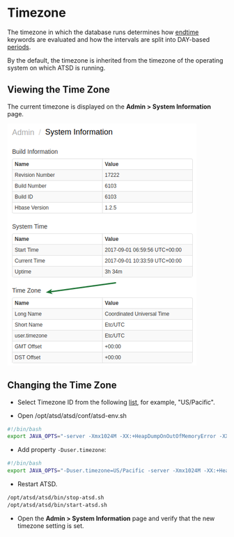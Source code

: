 # Timezone

The timezone in which the database runs determines how [endtime](../end-time-syntax.md) keywords are evaluated and how the intervals are split into DAY-based [periods](../api/data/series/period.md).

By the default, the timezone is inherited from the timezone of the operating system on which ATSD is running.

## Viewing the Time Zone

The current timezone is displayed on the **Admin > System Information** page.

![](../installation/images/server_time.png)

## Changing the Time Zone

* Select Timezone ID from the following [list](../api/network/timezone-list.md), for example, "US/Pacific".

* Open /opt/atsd/atsd/conf/atsd-env.sh

```bash
#!/bin/bash
export JAVA_OPTS="-server -Xmx1024M -XX:+HeapDumpOnOutOfMemoryError -XX:HeapDumDumpPath="$atsd_home"/logs"
```

* Add property `-Duser.timezone`:

```bash
#!/bin/bash
export JAVA_OPTS="-Duser.timezone=US/Pacific -server -Xmx1024M -XX:+HeapDumpOnOutOfMemoryError -XX:HeapDumDumpPath="$atsd_home"/logs"
```

* Restart ATSD.

```bash
/opt/atsd/atsd/bin/stop-atsd.sh
/opt/atsd/atsd/bin/start-atsd.sh
```

* Open the **Admin > System Information** page and verify that the new timezone setting is set.
